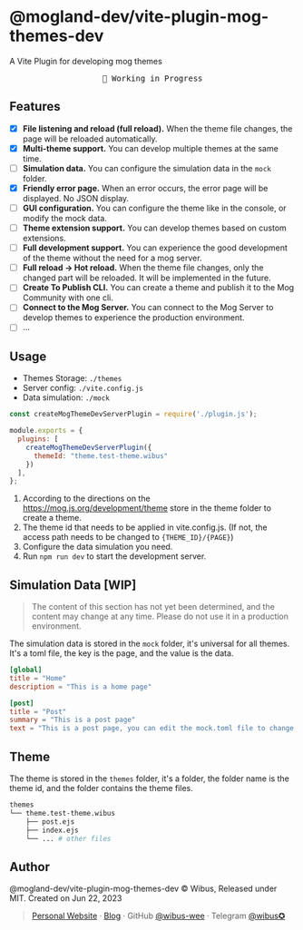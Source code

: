 # @mogland-dev/vite-plugin-mog-themes-dev

A Vite Plugin for developing mog themes

<pre align="center">
🧪 Working in Progress
</pre>

## Features

- [x] **File listening and reload (full reload).** When the theme file changes, the page will be reloaded automatically.
- [x] **Multi-theme support.** You can develop multiple themes at the same time.
- [ ] **Simulation data.** You can configure the simulation data in the `mock` folder.
- [x] **Friendly error page.** When an error occurs, the error page will be displayed. No JSON display.
- [ ] **GUI configuration.** You can configure the theme like in the console, or modify the mock data.
- [ ] **Theme extension support.** You can develop themes based on custom extensions.
- [ ] **Full development support.** You can experience the good development of the theme without the need for a mog server.
- [ ] **Full reload -> Hot reload.** When the theme file changes, only the changed part will be reloaded. It will be implemented in the future.
- [ ] **Create To Publish CLI.** You can create a theme and publish it to the Mog Community with one cli.
- [ ] **Connect to the Mog Server.** You can connect to the Mog Server to develop themes to experience the production environment.
- [ ] ...

## Usage

- Themes Storage: `./themes`
- Server config: `./vite.config.js`
- Data simulation: `./mock`

```js
const createMogThemeDevServerPlugin = require('./plugin.js');

module.exports = {
  plugins: [
    createMogThemeDevServerPlugin({
      themeId: "theme.test-theme.wibus"
    })
  ],
};
```

1. According to the directions on the https://mog.js.org/development/theme store in the theme folder to create a theme.
2. The theme id that needs to be applied in vite.config.js. (If not, the access path needs to be changed to `{THEME_ID}/{PAGE}`)
3. Configure the data simulation you need.
4. Run `npm run dev` to start the development server.

## Simulation Data [WIP]

> The content of this section has not yet been determined, and the content may change at any time. Please do not use it in a production environment.

The simulation data is stored in the `mock` folder, it's universal for all themes. It's a toml file, the key is the page, and the value is the data.

```toml
[global]
title = "Home"
description = "This is a home page"

[post]
title = "Post"
summary = "This is a post page"
text = "This is a post page, you can edit the mock.toml file to change the content."
```

## Theme

The theme is stored in the `themes` folder, it's a folder, the folder name is the theme id, and the folder contains the theme files.

```bash
themes
└── theme.test-theme.wibus
    ├── post.ejs
    ├── index.ejs
    └── ... # other files
```

## Author

@mogland-dev/vite-plugin-mog-themes-dev © Wibus, Released under MIT. Created on Jun 22, 2023

> [Personal Website](http://iucky.cn/) · [Blog](https://blog.iucky.cn/) · GitHub [@wibus-wee](https://github.com/wibus-wee/) · Telegram [@wibus✪](https://t.me/wibus_wee)
